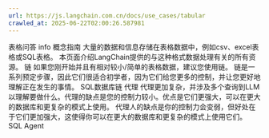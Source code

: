 ```yaml
---
url: https://js.langchain.com.cn/docs/use_cases/tabular
crawled_at: 2025-06-22T02:00:26.587981
---
```


表格问答
info
概念指南
大量的数据和信息存储在表格数据中，例如csv、excel表格或SQL表格。
本页面介绍LangChain提供的与这种格式数据处理有关的所有资源。
链
​
如果您刚开始并且有相对较小/简单的表格数据，建议您使用链。
链是一系列预定步骤，因此它们很适合初学者，因为它们给您更多的控制，并让您更好地理解正在发生的事情。
SQL数据库链
代理
​
代理更加复杂，并涉及多个查询到LLM以理解要做什么。代理的缺点是您的控制力较小。优点是它们更强大，可以在更大的数据库和更复杂的模式上使用。
代理人的缺点是你的控制力会变弱，但好处在于它们更加强大，这使得你可以在更大的数据库和更复杂的模式上使用它们。
SQL Agent